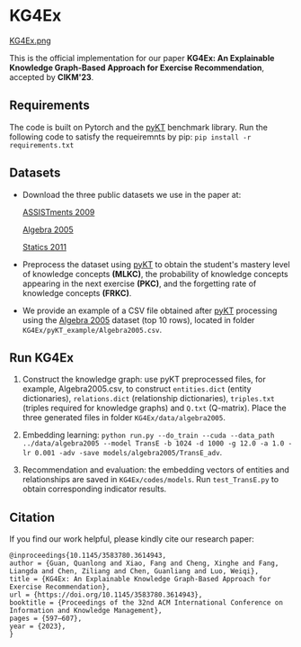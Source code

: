 # KG4Ex

[KG4Ex.png](https://github.com/chanllon/KG4EX/blob/main/KG4Ex.PNG)

This is the official implementation for our paper **KG4Ex: An Explainable Knowledge Graph-Based Approach for Exercise Recommendation**, accepted by **CIKM'23**.


## Requirements
The code is built on Pytorch and the [pyKT](https://github.com/pykt-team/pykt-toolkit/tree/main) benchmark library. Run the following code to satisfy the requeiremnts by pip: `pip install -r requirements.txt`


## Datasets
- Download the three public datasets we use in the paper at:

  [ASSISTments 2009](https://sites.google.com/site/assistmentsdata/home/2009-2010-assistment-data/skill-builder-data-2009-2010)

  [Algebra 2005](https://pslcdatashop.web.cmu.edu/KDDCup/)

  [Statics 2011](https://pslcdatashop.web.cmu.edu/DatasetInfo?datasetId=507)

- Preprocess the dataset using [pyKT](https://github.com/pykt-team/pykt-toolkit/tree/main) to obtain the student's mastery level of knowledge concepts **(MLKC)**, the probability of knowledge concepts appearing in the next exercise **(PKC)**, and the forgetting rate of knowledge concepts **(FRKC)**.

- We provide an example of a CSV file obtained after [pyKT](https://github.com/pykt-team/pykt-toolkit/tree/main) processing using the [Algebra 2005](https://pslcdatashop.web.cmu.edu/KDDCup/) dataset (top 10 rows), located in folder `KG4Ex/pyKT_example/Algebra2005.csv`.


## Run KG4Ex

1. Construct the knowledge graph: use pyKT preprocessed files, for example, Algebra2005.csv, to construct `entities.dict` (entity dictionaries), `relations.dict` (relationship dictionaries), `triples.txt` (triples required for knowledge graphs) and `Q.txt` (Q-matrix). Place the three generated files in folder `KG4Ex/data/algebra2005`.

2. Embedding learning: `python run.py --do_train --cuda --data_path ../data/algebra2005 --model TransE -b 1024 -d 1000 -g 12.0 -a 1.0 -lr 0.001 -adv -save models/algebra2005/TransE_adv`.

3. Recommendation and evaluation: the embedding vectors of entities and relationships are saved in `KG4Ex/codes/models`. Run `test_TransE.py` to obtain corresponding indicator results.


## Citation
If you find our work helpful, please kindly cite our research paper:
```
@inproceedings{10.1145/3583780.3614943,
author = {Guan, Quanlong and Xiao, Fang and Cheng, Xinghe and Fang, Liangda and Chen, Ziliang and Chen, Guanliang and Luo, Weiqi},
title = {KG4Ex: An Explainable Knowledge Graph-Based Approach for Exercise Recommendation},
url = {https://doi.org/10.1145/3583780.3614943},
booktitle = {Proceedings of the 32nd ACM International Conference on Information and Knowledge Management},
pages = {597–607},
year = {2023},
}

```
